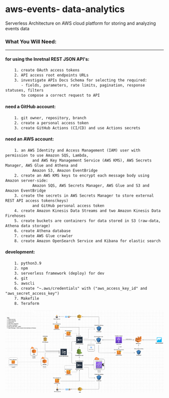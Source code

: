 # aws-events- data-analytics


Serverless Architecture on AWS cloud platform for storing and analyzing events data

### What You Will Need:
-------------------------------------------------------------------------------
#### for using the Inretnal REST JSON API's:
        1. create OAuth access tokens
        2. API access root endpoints URLs
        3. investigate APIs Docs Schema for selecting the required:
           - fields, parameters, rate limits, pagination, response statuses, filters
           to compose a correct request to API 

#### need a GitHub account:
        1. git owner, repository, branch
        2. create a personal access token
        3. create GitHub Actions (CI/CD) and use Actions secrets

#### need an AWS account:
        1. an AWS Identity and Access Management (IAM) user with permission to use Amazon SQS, Lambda, 
                and AWS Key Management Service (AWS KMS), AWS Secrets Manager, AWS Glue and Athena and 
                Amazon S3, Amazon EventBridge
        2. create an AWS KMS keys to encrypt each message body using Amazon server-side: 
                Amazon SQS, AWS Secrets Manager, AWS Glue and S3 and Amazon EventBridge
        3. create the secrets in AWS Secrets Manager to store external REST API access tokens(keys) 
                and GitHub personal access token
        4. create Amazon Kinesis Data Streams and two Amazon Kinesis Data Firehoses            
        5. create buckets are containers for data stored in S3 (raw-data, Athena data storage)
        6. create Athena database
        7. create AWS Glue crawler
        8. create Amazon OpenSearch Service and Kibana for elastic search
        

#### development:
        1. python3.9
        2. npm
        3. serverless framework (deploy) for dev
        4. git
        5. awscli
        6. create "~.aws/credentials" with ("aws_access_key_id" and "aws_secret_access_key")
        7. Makefile
        8. Teraform

<img src="ddd.png" width="900"/>

